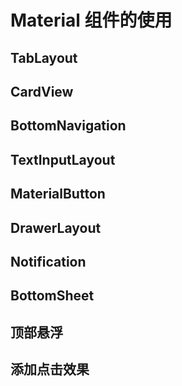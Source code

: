 # Material 组件的使用

## 

## TabLayout



## CardView



## BottomNavigation



## TextInputLayout



## MaterialButton



## DrawerLayout



## Notification



## BottomSheet



## 顶部悬浮



## 添加点击效果





